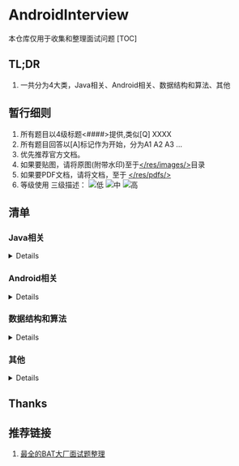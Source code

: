 # AndroidInterview
本仓库仅用于收集和整理面试问题
[TOC]
## TL;DR
1. 一共分为4大类，Java相关、Android相关、数据结构和算法、其他
## 暂行细则
1. 所有题目以4级标题<####>提供,类似[Q] XXXX
2. 所有题目回答以[A]标记作为开始，分为A1 A2 A3 ...
3. 优先推荐官方文档。
4. 如果要贴图，请将原图(附带水印)至于[</res/images/>](https://github.com/rabbitknight/AndroidInterview/tree/master/res/images)目录
5. 如果要PDF文档，请将文档，至于 [</res/pdfs/>](https://github.com/rabbitknight/AndroidInterview/tree/master/res/pdfs)
6. 等级使用 三级描述：
![低](https://img.shields.io/badge/L-BASE-green)
![中](https://img.shields.io/badge/L-MIDDLE-blue)
![高](https://img.shields.io/badge/L-HARD-red)

## 清单
### Java相关
<details>
</details>

### Android相关
<details>

#### [Q] 四大组件是什么
1. A1: Acitivity、Service、Broadcast、ContentProvider
2. A2: [「Android」四大组件，你真的都掌握了？ - 掘金](https://juejin.im/post/5db12d926fb9a0205e766cc2)

#### [Q] 四大组件的生命周期和简单用法
1. A1: 官网必看文档
    + Activity: [了解 Activity 生命周期](https://developer.android.com/guide/components/activities/activity-lifecycle?hl=zh-cn)
    + Service: [服务概览](https://developer.android.com/guide/components/services?hl=zh-cn​)
    + Boradcast: [广播概览](https://developer.android.com/guide/components/broadcasts)
    + ContentProvider: [内容提供程序基础知识](https://developer.android.com/guide/topics/providers/content-provider-basics)

#### [Q] Activity之间的通信方式

#### [Q] Activity各种情况下的生命周期
#### [Q] 横竖屏切换的时候，Activity 各种情况下的生命周期
#### [Q] Activity与Fragment之间生命周期比较
#### [Q] Activity上有Dialog的时候按Home键时的生命周期
#### [Q] 两个Activity 之间跳转时必然会执行的是哪几个方法？
#### [Q] 前台切换到后台，然后再回到前台，Activity生命周期回调方法。弹出Dialog，生命值周期回调方法。
#### [Q] Activity的四种启动模式
#### [Q] 对比Activity状态保存于恢复
#### [Q] fragment各种情况下的生命周期
#### [Q] Fragment状态保存
#### [Q] startActivityForResult是哪个类的方法，在什么情况下使用？
#### [Q] 如何实现Fragment的滑动？
#### [Q] fragment之间传递数据的方式？
#### [Q] Activity 怎么和Service 绑定？
#### [Q] 怎么在Activity 中启动自己对应的Service？
#### [Q] service和activity怎么进行数据交互？
#### [Q] Service的开启方式
#### [Q] 请描述一下Service 的生命周期
#### [Q] 谈谈你对ContentProvider的理解
#### [Q] 说说ContentProvider、ContentResolver、ContentObserver 之间的关系
#### [Q] 请描述一下广播BroadcastReceiver的理解
#### [Q] 广播的分类广播使用的方式和场景
#### [Q] 在manifest 和代码中如何注册和使用BroadcastReceiver?
#### [Q] 本地广播和全局广播有什么差别？
#### [Q] BroadcastReceiver，LocalBroadcastReceiver 区别
#### [Q] AlertDialog,popupWindow,Activity区别
#### [Q] Application 和 Activity 的 Context 对象的区别
#### [Q] Android属性动画特性
#### [Q] 如何导入外部数据库?
#### [Q] LinearLayout、RelativeLayout、FrameLayout的特性及对比，并介绍使用场景。
#### [Q] 谈谈对接口与回调的理解回调的原理写一个回调demo
#### [Q] 介绍下SurfView
#### [Q] RecycleView的使用序列化的作用，以及Android两种序列化的区别
#### [Q] 差值器
#### [Q] 估值器
#### [Q] Android中数据存储方式 
#### [Q] Android动画框架实现原理
#### [Q] Android各个版本API的区别
#### [Q] Requestlayout，onlayout，onDraw，DrawChild区别与联系
#### [Q] invalidate和postInvalidate的区别及使用
#### [Q] Activity-Window-View三者的差别
#### [Q] 谈谈对Volley的理解
#### [Q] 如何优化自定义View低版本SDK如何实现高版本api？
#### [Q] 描述一次网络请求的流程
#### [Q] HttpUrlConnection 和 okhttp关系
#### [Q] Bitmap对象的理解
#### [Q] looper架构
#### [Q] ActivityThread，AMS，WMS的工作原理
#### [Q] 自定义View如何考虑机型适配
#### [Q] 自定义View的事件
#### [Q] AstncTask+HttpClient 与 AsyncHttpClient有什么区别？
#### [Q] LaunchMode应用场景
#### [Q] AsyncTask 如何使用?
#### [Q] SpareArray原理
#### [Q] 请介绍下ContentProvider 是如何实现数据共享的？
#### [Q] AndroidService与Activity之间通信的几种方式
#### [Q] IntentService原理及作用是什么？
#### [Q] 说说Activity、Intent、Service 是什么关系
#### [Q] ApplicationContext和ActivityContext的区别
#### [Q] SP是进程同步的吗?有什么方法做到同步？
#### [Q] 谈谈多线程在Android中的使用
#### [Q] 进程和 Application 的生命周期
#### [Q] 封装View的时候怎么知道view的大小
#### [Q] RecycleView原理
#### [Q] AndroidManifest的作用与理解

</details>


### 数据结构和算法

<details>
</details>

### 其他

<details>
</details>

## Thanks

## 推荐链接
1. [最全的BAT大厂面试题整理](https://www.jianshu.com/p/c70989bd5f29)
